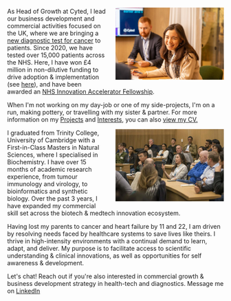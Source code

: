 <img src="Charlene at Cyted office.jpeg"
     alt="Profile photo"
     style="float: right; width: 50%; margin-left: 20px; margin-bottom: 10px;" />

As Head of Growth at Cyted, I lead our business development and commercial activities focused on the UK, where we are bringing a [new diagnostic test for cancer](https://cyted.ai/cytosponge) to patients. Since 2020, we have tested over 15,000 patients across the NHS. Here, I have won £4 million in non-dilutive funding to drive adoption & implementation (see [here](https://sbrihealthcare.co.uk/company/cyted/)), and have been awarded an [NHS Innovation Accelerator Fellowship](https://nhsaccelerator.com). 

When I'm not working on my day-job or one of my side-projects, I'm on a run, making pottery, or travelling with my sister & partner. For more information on my [Projects](projects.md) and [Interests](interests.md), you can also [view my CV.](CV_Charlene_Tang_2023-06.pdf)

<img src="CJBS Enterprise Tuesday Charlene & Martin Frost.jpeg"
     alt="Profile photo"
     style="float: right; width: 50%; margin-left: 20px; margin-bottom: 10px;" />

I graduated from Trinity College, University of Cambridge with a First-in-Class Masters in Natural Sciences, where I specialised in Biochemistry. I have over 15 months of academic research experience, from tumour immunology and virology, to bioinformatics and synthetic biology. Over the past 3 years, I have expanded my commercial skill set across the biotech & medtech innovation ecosystem. 

Having lost my parents to cancer and heart failure by 11 and 22, I am driven by resolving needs faced by healthcare systems to save lives like theirs. I thrive in high-intensity environments with a continual demand to learn, adapt, and deliver. My purpose is to facilitate access to scientific understanding & clinical innovations, as well as opportunities for self awareness & development.

Let's chat! Reach out if you're also interested in commercial growth & business development strategy in health-tech and diagnostics. Message me on [LinkedIn](http://linkedin.com/in/charleneostang)
